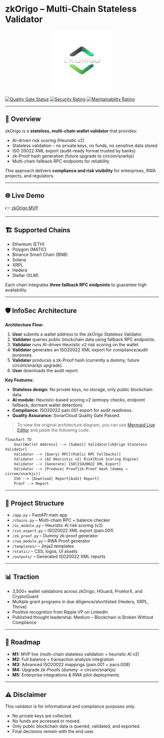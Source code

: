 # zkOrigo – Multi-Chain Stateless Validator

<p align="center">
  <img src="static/zkorigo_logo.png" alt="zkOrigo Logo" width="200"/>
</p>

[![Quality Gate Status](https://sonarcloud.io/api/project_badges/measure?project=ADCoinX_zkOrigo&metric=alert_status)](https://sonarcloud.io/summary/new_code?id=ADCoinX_zkOrigo)
[![Security Rating](https://sonarcloud.io/api/project_badges/measure?project=ADCoinX_zkOrigo&metric=security_rating)](https://sonarcloud.io/summary/new_code?id=ADCoinX_zkOrigo)
[![Maintainability Rating](https://sonarcloud.io/api/project_badges/measure?project=ADCoinX_zkOrigo&metric=sqale_rating)](https://sonarcloud.io/summary/new_code?id=ADCoinX_zkOrigo)

---

## 🔎 Overview

zkOrigo is a **stateless, multi-chain wallet validator** that provides:

- AI-driven risk scoring (Heuristic v2)
- Stateless validation – no private keys, no funds, no sensitive data stored
- ISO 20022 XML export (audit-ready format trusted by banks)
- zk-Proof hash generation (future upgrade to circom/snarkjs)
- Multi-chain fallback RPC endpoints for reliability

This approach delivers **compliance and risk visibility** for enterprises, RWA projects, and regulators.

---

## 🌐 Live Demo

👉 [zkOrigo MVP](https://zkorigo.onrender.com)

---

## 🏗️ Supported Chains

- Ethereum (ETH)
- Polygon (MATIC)
- Binance Smart Chain (BNB)
- Solana
- XRPL
- Hedera
- Stellar (XLM)

Each chain integrates **three fallback RPC endpoints** to guarantee high availability.

---

## 🛡️ InfoSec Architecture

**Architecture Flow:**

1. **User** submits a wallet address to the zkOrigo Stateless Validator.
2. **Validator** queries public blockchain data using fallback RPC endpoints.
3. **Validator** runs AI-driven Heuristic v2 risk scoring on the wallet.
4. **Validator** generates an ISO20022 XML export for compliance/audit purposes.
5. **Validator** produces a zk-Proof hash (currently a dummy, future circom/snarkjs upgrade).
6. **User** downloads the audit report.

**Key Features:**

- **Stateless design:** No private keys, no storage, only public blockchain data.
- **AI module:** Heuristic-based scoring v2 (entropy checks, endpoint fallback, dormant wallet detection).
- **Compliance:** ISO20022 pain.001 export for audit readiness.
- **Quality Assurance:** SonarCloud Quality Gate Passed.

> To view the original architecture diagram, you can use [Mermaid Live Editor](https://mermaid.live/) and paste the following code:

```mermaid
flowchart TD
    User[Wallet Address] --> |Submit| Validator[zkOrigo Stateless Validator]
    Validator --> |Query| RPC[(Public RPC Fallbacks)]
    Validator --> |AI Heuristic v2| Risk[Risk Scoring Engine]
    Validator --> |Generate| ISO[ISO20022 XML Export]
    Validator --> |Produce| Proof[zk-Proof Hash (dummy → circom/snarkjs)]
    ISO --> |Download| Report[Audit Report]
    Proof --> Report
```

---

## 📂 Project Structure

- `/app.py`              – FastAPI main app
- `/chains.py`           – Multi-chain RPC + balance checker
- `/ai_module.py`        – Heuristic AI risk scoring (v2)
- `/iso_export.py`       – ISO20022 XML export (pain.001)
- `/zk_proof.py`         – Dummy zk-proof generator
- `/rwa_module.py`       – RWA Proof generator
- `/templates/`          – Jinja2 templates
- `/static/`             – CSS, logos, UI assets
- `/outputs/`            – Generated ISO20022 XML reports

---

## 📊 Traction

- 3,500+ wallet validations across zkOrigo, HGuard, ProetorX, and CryptoGuard
- Multiple grant programs in due diligence/shortlisted (Hedera, XRPL, Thrive)
- Positive recognition from Ripple VP on LinkedIn
- Published thought leadership: Medium – Blockchain is Broken Without Compliance

---

## 📅 Roadmap

- **M1:** MVP live (multi-chain stateless validation + heuristic AI v2)
- **M2:** Full balance + transaction analysis integration
- **M3:** Advanced ISO20022 mappings (pain.001 + pacs.008)
- **M4:** Upgrade zk-Proofs (dummy → circom/snarkjs)
- **M5:** Enterprise integrations & RWA pilot deployments

---

## ⚠️ Disclaimer

This validator is for informational and compliance purposes only.
- No private keys are collected.
- No funds are accessed or moved.
- Only public blockchain data is queried, validated, and exported.
- Final decisions remain with the end user.
